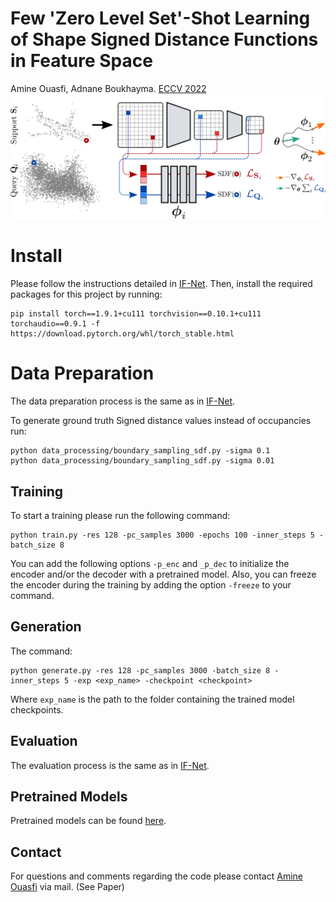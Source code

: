 # Few 'Zero Level Set'-Shot Learning of Shape Signed Distance Functions in Feature Space
  Amine Ouasfi, Adnane Boukhayma. [ECCV 2022](https://arxiv.org/abs/2207.04161) 
![](./pipe2.png)


# Install 

Please follow the instructions detailed in [IF-Net](). Then,  install the required  packages for this project by running:
```
pip install torch==1.9.1+cu111 torchvision==0.10.1+cu111 torchaudio==0.9.1 -f https://download.pytorch.org/whl/torch_stable.html
```
# Data Preparation

The data preparation process is the same as in [IF-Net](). 

To generate ground truth Signed distance values instead of occupancies run:
```
python data_processing/boundary_sampling_sdf.py -sigma 0.1
python data_processing/boundary_sampling_sdf.py -sigma 0.01
```
## Training
 To start a training please run  the following command:
 ````
 python train.py -res 128 -pc_samples 3000 -epochs 100 -inner_steps 5 -batch_size 8

  ````
  You can add the following  options `-p_enc` and `_p_dec` to initialize the encoder and/or the decoder with a pretrained model. Also, you can freeze the encoder during the training by adding the option  `-freeze` to your command. 

## Generation

The command:

````
python generate.py -res 128 -pc_samples 3000 -batch_size 8 -inner_steps 5 -exp <exp_name> -checkpoint <checkpoint>  
````
Where `exp_name` is the path to the folder containing the trained model checkpoints.

## Evaluation 
The evaluation process is the same as in [IF-Net](). 

## Pretrained Models

Pretrained models can be found [here](https://drive.google.com/drive/folders/1ACokEAU91cuSaS4C8qdfjHo1KZV3hbuz?usp=sharing).

## Contact

For questions and comments regarding the code please contact [Amine Ouasfi]() via mail. (See Paper)

